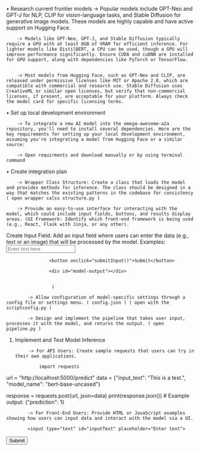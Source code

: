 • Research current frontier models
        -> Popular models include GPT-Neo and GPT-J for NLP, CLIP for vision-language tasks, and Stable Diffusion for generative image models. These models are highly capable and have active support on Hugging Face.


        -> Models like GPT-Neo, GPT-J, and Stable Diffusion typically require a GPU with at least 8GB of VRAM for efficient inference. For lighter models like DistilBERT, a CPU can be used, though a GPU will improve performance significantly. Ensure CUDA and cuDNN are installed for GPU support, along with dependencies like PyTorch or TensorFlow.


        -> Most models from Hugging Face, such as GPT-Neo and CLIP, are released under permissive licenses like MIT or Apache 2.0, which are compatible with commercial and research use. Stable Diffusion uses CreativeML or similar open licenses, but verify that non-commercial licenses, if present, are acceptable for your platform. Always check the model card for specific licensing terms.


• Set up local development environment

        -> To integrate a new AI model into the omega-awesome-a2a repository, you'll need to install several dependencies. Here are the key requirements for setting up your local development environment, assuming you're integrating a model from Hugging Face or a similar source:

        -> Open requirments and download manually or by using terminal command


• Create integration plan

        -> Wrapper Class Structure: Create a class that loads the model and provides methods for inference. The class should be designed in a way that matches the existing patterns in the codebase for consistency ( open wrapper calss structure.py )

        -> Provide an easy-to-use interface for interacting with the model, which could include input fields, buttons, and results display areas. (UI Framework: Identify which front-end framework is being used (e.g., React, Flask with Jinja, or any other).
Create Input Field: Add an input field where users can enter the data (e.g., text or an image) that will be processed by the model.
        Examples:   
                    <input type="text" id="model-input" placeholder="Enter text here">

                    <button onclick="submitInput()">Submit</button>

                    <div id="model-output"></div>
                    
                    
                     )
        
            -> Allow configuration of model-specific settings through a config file or settings menu. ( config.json ) ( open with the scriptconfig.py )

            -> Design and implement the pipeline that takes user input, processes it with the model, and returns the output. ( open pipeline.py )



1. Implement and Test Model Inference


            -> For API Users: Create sample requests that users can try in their own applications.

                import requests

url = "http://localhost:5000/predict"
data = {"input_text": "This is a test.", "model_name": "bert-base-uncased"}

response = requests.post(url, json=data)
print(response.json())  # Example output: {"prediction": 1}


            -> For Front-End Users: Provide HTML or JavaScript examples showing how users can input data and interact with the model via a UI.

            <input type="text" id="inputText" placeholder="Enter text">
<button onclick="submitInput()">Submit</button>
<p id="result"></p>

<script>
  function submitInput() {
    const inputText = document.getElementById("inputText").value;
    fetch('/predict', {
      method: 'POST',
      body: JSON.stringify({ input_text: inputText, model_name: "bert-base-uncased" }),
      headers: { 'Content-Type': 'application/json' }
    })
    .then(response => response.json())
    .then(data => document.getElementById("result").innerText = `Prediction: ${data.prediction}`);
  }
</script>
